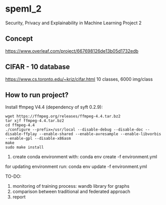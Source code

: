# speml_2
Security, Privacy and Explainability in Machine Learning Project 2

## Concept
https://www.overleaf.com/project/667698126de13b05d1732edb

## CIFAR - 10 database
https://www.cs.toronto.edu/~kriz/cifar.html
10 classes, 6000 img/class

## How to run project?
Install ffmpeg V4.4 (dependency of syft 0.2.9):

```
wget https://ffmpeg.org/releases/ffmpeg-4.4.tar.bz2
tar xjf ffmpeg-4.4.tar.bz2
cd ffmpeg-4.4
./configure --prefix=/usr/local --disable-debug --disable-doc --disable-ffplay --enable-shared --enable-avresample --enable-libvorbis --enable-gpl --disable-x86asm
make
sudo make install
```

1. create conda environment with:
conda env create -f environment.yml

for updating environment run:
conda env update -f environment.yml


TO-DO:
1. monitoring of training process: wandb library for graphs
2. comparison between traditional and federated approach
3. report 
